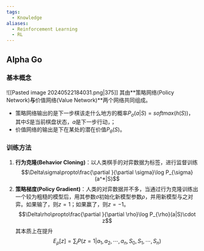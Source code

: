 ```yaml
---
tags:
  - Knowledge
aliases:
  - Reinforcement Learning
  - RL
---
```

## Alpha Go
### 基本概念
![[Pasted image 20240522184031.png|375]]
其由**策略网络(Policy Network)**与**价值网络(Value Network)**两个网络共同组成。
- 策略网络输出的是下一步棋该走什么地方的概率$P_{\sigma}(a|S)=softmax(h(S))$，其中$S$是当前棋盘状态，$a$是下一步行动，；
- 价值网络的输出是下在某处的潜在价值$P_{\theta}(S)$。

### 训练方法
1. **行为克隆(Behavior Cloning)**：以人类棋手的对弈数据为标签，进行监督训练
	$$\Delta\sigma\propto\frac{\partial }{\partial \sigma}\log P_{\sigma}(a^*|S)$$
1. **策略梯度(Policy Gradient)**：人类的对弈数据并不多，当通过行为克隆训练出一个较为粗糙的模型后，用其参数$\sigma$初始化新模型参数$\rho$，并用新模型与之对弈。如果输了，则$z=1$；如果赢了，则$z=-1$。
	$$\Delta\rho\propto\frac{\partial }{\partial \rho}\log P_{\rho}(a|S)\cdot z$$
	其本质上在提升
	$$E_{\rho}[z]=\sum_iP(z=1|a_1,a_2,\cdots,a_{n},S_0,S_1,\cdots,S_{n})$$
